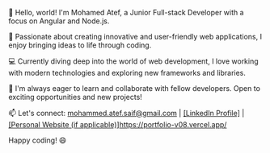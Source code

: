 👋 Hello, world! I'm Mohamed Atef, a Junior Full-stack Developer with a focus on Angular and Node.js.

🚀 Passionate about creating innovative and user-friendly web applications, I enjoy bringing ideas to life through coding.

💻 Currently diving deep into the world of web development, I love working with modern technologies and exploring new frameworks and libraries.

🌱 I'm always eager to learn and collaborate with fellow developers. Open to exciting opportunities and new projects!

📫 Let's connect: mohammed.atef.saif@gmail.com | [[LinkedIn Profile]](https://www.linkedin.com/in/mohamed-atef-/) | [[Personal Website (if applicable)]](https://portfolio-v08.vercel.app/)https://portfolio-v08.vercel.app/

Happy coding! 😄
